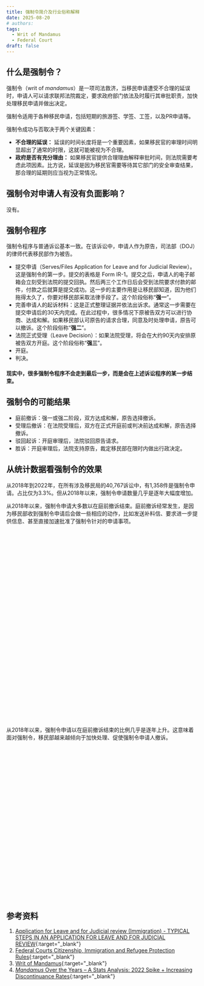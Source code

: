 ```yaml
---
title: 强制令简介及行业俗称解释
date: 2025-08-20
# authors:
tags:
  - Writ of Mandamus
  - Federal Court
draft: false
---
```


## 什么是强制令？

强制令（writ of *mandamus*）是一项司法救济，当移民申请遭受不合理的延误时，申请人可以请求联邦法院裁定，要求政府部门依法及时履行其审批职责，加快处理移民申请并做出决定。

强制令适用于各种移民申请，包括短期的旅游签、学签、工签，以及PR申请等。

强制令成功与否取决于两个关键因素：

- **不合理的延误：** 延误的时间长度将是一个重要因素，如果移民官的审理时间明显超出了通常的时限，这就可能被视为不合理。
- **政府是否有充分理由：** 如果移民官提供合理理由解释审批时间，则法院需要考虑此项因素。比方说，延误是因为移民官需要等待其它部门的安全审查结果，那合理的延期则应当视为正常情况。

## 强制令对申请人有没有负面影响？

没有。

## 强制令程序

强制令程序与普通诉讼基本一致。在该诉讼中，申请人作为原告，司法部（DOJ）的律师代表移民部作为被告。

- 提交申请（Serves/Files Application for Leave and for Judicial Review）。这是强制令的第一步。提交的表格是 Form IR-1。提交之后，申请人的电子邮箱会立刻受到法院的提交回执。然后两三个工作日后会受到法院要求付款的邮件，付款之后就算是提交成功。这一步的主要作用是让移民部知道，因为他们拖得太久了，你要对移民部采取法律手段了。这个阶段俗称“**强一**”。
- 完善申请人的起诉材料：这是正式整理证据并依法出诉求。通常这一步需要在提交申请后的30天内完成。在此过程中，很多情况下原被告双方可以进行协商、达成和解。如果移民部认可原告的请求合理，同意及时处理申请，原告可以撤诉。这个阶段俗称“**强二**”。
- 法院正式受理（Leave Decision）：如果法院受理，将会在大约90天内安排原被告双方开庭。这个阶段俗称“**强三**”。
- 开庭。
- 判决。

<h4 class="highlight red">现实中，很多强制令程序不会走到最后一步，而是会在上述诉讼程序的某一步结束。</h4>

## 强制令的可能结果

- 庭前撤诉：强一或强二阶段，双方达成和解，原告选择撤诉。
- 受理后撤诉：在法院受理后，双方在正式开庭前或判决前达成和解，原告选择撤诉。
- 驳回起诉：开庭审理后，法院驳回原告请求。
- 胜诉：开庭审理后，法院支持原告，裁定移民部在限时内做出行政决定。

## 从统计数据看强制令的效果

从2018年到2022年，在所有涉及移民局的40,767诉讼中，有1,358件是强制令申请。占比仅为3.3%。但从2018年以来，强制令申请数量几乎是逐年大幅度增加。

从2018年以来，强制令申请大多数以在庭前撤诉结束。庭前撤诉经常发生，是因为移民部收到强制令申请后会做一些相应的动作，比如发送补料信、要求进一步提供信息、甚至直接加速批准了强制令针对的申请事项。

<div id="piechart_div" style="width: 100%; height: 500px;"></div>

从2018年以来，强制令申请以在庭前撤诉结束的比例几乎是逐年上升。这意味着面对强制令，移民部越来越倾向于加快处理、促使强制令申请人撤诉。

<div id="myChart" style="max-width:100%; height:400px"></div>

## 参考资料

1. [Application for Leave and for Judicial review (Immigration) - TYPICAL STEPS IN AN APPLICATION FOR LEAVE AND FOR JUDICIAL REVIEW](https://www.fct-cf.gc.ca/en/pages/representing-yourself/procedural-charts/application-for-leave-and-for-judicial-review-immigration#cont){:target="\_blank"}
2. [Federal Courts Citizenship, Immigration and Refugee Protection Rules](https://laws.justice.gc.ca/eng/regulations/SOR-93-22/page-1.html#docCont){:target="\_blank"}
3. [Writ of Mandamus](https://www.holthelaw.com/writ-of-mandamus#:~:text=was%20not%20successful){:target="\_blank"}
4. [*Mandamus* Over the Years – A Stats Analysis: 2022 Spike + Increasing Discontinuance Rates](https://heronlaw.ca/mandamus-over-the-years-a-stats-analysis-2022-spike-increasing-discontinuance-rates/){:target="\_blank"}



<script type="text/javascript" src="https://www.gstatic.com/charts/loader.js"></script>
<script type="text/javascript">

  google.charts.load('current', {'packages':['corechart']});
  google.charts.setOnLoadCallback(drawChart);

  function drawChart() {

// pie chart

    const data1 = google.visualization.arrayToDataTable([
      ['result', 'percentage'],
      ['庭前撤诉', 70.6],
      ['庭前驳回', 17.4],
      ['胜诉', 11.6],
      ['其它', 0.4],
    ]);

    const options1 = {
      title: '申请强制令的各种结果所占百分比(2018-2023)',
      pieHole: 0.4, // For a donut chart effect
    };

    const chart1 = new google.visualization.PieChart(document.getElementById('piechart_div'));
    chart1.draw(data1, options1);


// line chart

// Set Data
const data2 = google.visualization.arrayToDataTable([
  ['Price', 'Size'],
  ['2018',40],['2019',57],['2020',60],['2021',70],['2022',80],['2023',69]
  ]);
// Set Options
const options2 = {
  title: '庭前撤诉案件占比的年度趋势（%）',
  hAxis: {title: '年份'},
  vAxis: {title: '占所有强制令案件比例', minValue: 0, maxValue: 100},
  <!-- curveType: 'function', -->
  legend: 'none'
};
// Draw Chart
const chart2 = new google.visualization.LineChart(document.getElementById('myChart'));
chart2.draw(data2, options2);

  }




</script>